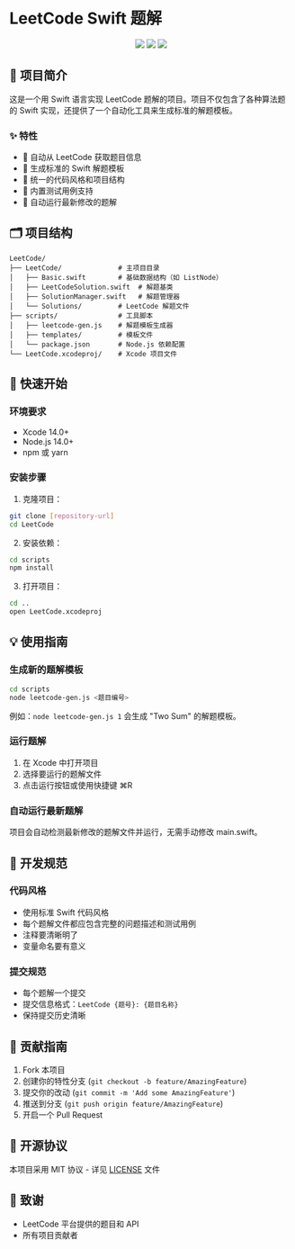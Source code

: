 # LeetCode Swift 题解

<div align="center">
    <img src="https://img.shields.io/badge/language-Swift-orange.svg"/>
    <img src="https://img.shields.io/badge/platform-iOS%20%7C%20macOS-lightgrey.svg"/>
    <img src="https://img.shields.io/badge/license-MIT-blue.svg"/>
</div>

## 📖 项目简介

这是一个用 Swift 语言实现 LeetCode 题解的项目。项目不仅包含了各种算法题的 Swift 实现，还提供了一个自动化工具来生成标准的解题模板。

### ✨ 特性

- 🚀 自动从 LeetCode 获取题目信息
- 📝 生成标准的 Swift 解题模板
- 🎯 统一的代码风格和项目结构
- 🧪 内置测试用例支持
- 🔄 自动运行最新修改的题解

## 🗂 项目结构

```
LeetCode/
├── LeetCode/              # 主项目目录
│   ├── Basic.swift        # 基础数据结构（如 ListNode）
│   ├── LeetCodeSolution.swift  # 解题基类
│   ├── SolutionManager.swift   # 解题管理器
│   └── Solutions/         # LeetCode 解题文件
├── scripts/               # 工具脚本
│   ├── leetcode-gen.js    # 解题模板生成器
│   ├── templates/         # 模板文件
│   └── package.json       # Node.js 依赖配置
└── LeetCode.xcodeproj/    # Xcode 项目文件
```

## 🚀 快速开始

### 环境要求

- Xcode 14.0+
- Node.js 14.0+
- npm 或 yarn

### 安装步骤

1. 克隆项目：
```bash
git clone [repository-url]
cd LeetCode
```

2. 安装依赖：
```bash
cd scripts
npm install
```

3. 打开项目：
```bash
cd ..
open LeetCode.xcodeproj
```

## 💡 使用指南

### 生成新的题解模板

```bash
cd scripts
node leetcode-gen.js <题目编号>
```

例如：`node leetcode-gen.js 1` 会生成 "Two Sum" 的解题模板。

### 运行题解

1. 在 Xcode 中打开项目
2. 选择要运行的题解文件
3. 点击运行按钮或使用快捷键 ⌘R

### 自动运行最新题解

项目会自动检测最新修改的题解文件并运行，无需手动修改 main.swift。

## 📝 开发规范

### 代码风格

- 使用标准 Swift 代码风格
- 每个题解文件都应包含完整的问题描述和测试用例
- 注释要清晰明了
- 变量命名要有意义

### 提交规范

- 每个题解一个提交
- 提交信息格式：`LeetCode {题号}: {题目名称}`
- 保持提交历史清晰

## 🤝 贡献指南

1. Fork 本项目
2. 创建你的特性分支 (`git checkout -b feature/AmazingFeature`)
3. 提交你的改动 (`git commit -m 'Add some AmazingFeature'`)
4. 推送到分支 (`git push origin feature/AmazingFeature`)
5. 开启一个 Pull Request

## 📄 开源协议

本项目采用 MIT 协议 - 详见 [LICENSE](LICENSE) 文件

## 🙏 致谢

- LeetCode 平台提供的题目和 API
- 所有项目贡献者